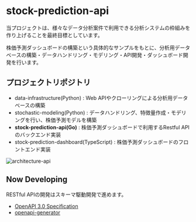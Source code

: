 # stock-prediction-api

当プロジェクトは、様々なデータ分析案件で利用できる分析システムの枠組みを作り上げることを最終目標としています。

株価予測ダッシュボードの構築という具体的なサンプルをもとに、分析用データベースの構築・データハンドリング・モデリング・API開発・ダッシュボード開発を行います。

## プロジェクトリポジトリ

- data-infrastructure(Python) : Web APIやクローリングによる分析用データベースの構築
- stochastic-modeling(Python) : データハンドリング、特徴量作成・モデリングを行い、株価予測モデルを構築
- **stock-prediction-api(Go)** : 株価予測ダッシュボードで利用するRestful APIのバックエンド実装
- stock-prediction-dashboard(TypeScript) : 株価予測ダッシュボードのフロントエンド実装

![architecture-api](https://user-images.githubusercontent.com/56133802/76997326-7ceae080-6996-11ea-998e-2188d48707ef.png)

## Now Developing

RESTful APIの開発はスキーマ駆動開発で進めます。

- [OpenAPI 3.0 Specification](https://swagger.io/docs/specification)
- [openapi-generator](https://openapi-generator.tech/)

